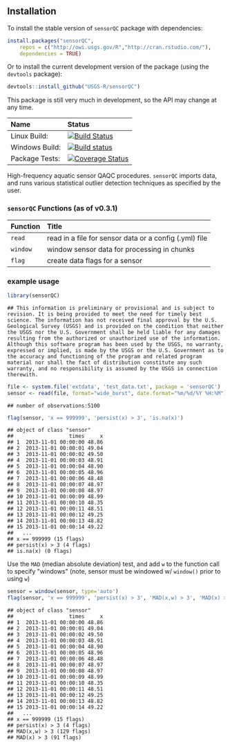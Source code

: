 Installation
------------

To install the stable version of `sensorQC` package with dependencies:

``` r
install.packages("sensorQC", 
    repos = c("http://owi.usgs.gov/R","http://cran.rstudio.com/"),
    dependencies = TRUE)
```

Or to install the current development version of the package (using the `devtools` package):

``` r
devtools::install_github("USGS-R/sensorQC")
```

This package is still very much in development, so the API may change at any time.

| Name           | Status                                                                                                                                                             |
|:---------------|:-------------------------------------------------------------------------------------------------------------------------------------------------------------------|
| Linux Build:   | [![Build Status](https://travis-ci.org/USGS-R/sensorQC.svg?branch=master)](https://travis-ci.org/USGS-R/sensorQC)                                                  |
| Windows Build: | [![Build status](https://ci.appveyor.com/api/projects/status/pho8872wbnvaw5nt)](https://ci.appveyor.com/project/jread-usgs/sensorqc)                               |
| Package Tests: | [![Coverage Status](https://coveralls.io/repos/USGS-R/sensorQC/badge.svg?branch=master&service=github)](https://coveralls.io/github/USGS-R/sensorQC?branch=master) |

High-frequency aquatic sensor QAQC procedures. `sensorQC` imports data, and runs various statistical outlier detection techniques as specified by the user.

### `sensorQC` Functions (as of v0.3.1)

| Function | Title                                                  |
|----------|:-------------------------------------------------------|
| `read`   | read in a file for sensor data or a config (.yml) file |
| `window` | window sensor data for processing in chunks            |
| `flag`   | create data flags for a sensor                         |

### example usage

``` r
library(sensorQC)
```

    ## This information is preliminary or provisional and is subject to revision. It is being provided to meet the need for timely best science. The information has not received final approval by the U.S. Geological Survey (USGS) and is provided on the condition that neither the USGS nor the U.S. Government shall be held liable for any damages resulting from the authorized or unauthorized use of the information. Although this software program has been used by the USGS, no warranty, expressed or implied, is made by the USGS or the U.S. Government as to the accuracy and functioning of the program and related program material nor shall the fact of distribution constitute any such warranty, and no responsibility is assumed by the USGS in connection therewith.

``` r
file <- system.file('extdata', 'test_data.txt', package = 'sensorQC') 
sensor <- read(file, format="wide_burst", date.format="%m/%d/%Y %H:%M")
```

    ## number of observations:5100

``` r
flag(sensor, 'x == 999999', 'persist(x) > 3', 'is.na(x)')
```

    ## object of class "sensor"
    ##                  times     x
    ## 1  2013-11-01 00:00:00 48.86
    ## 2  2013-11-01 00:00:01 49.04
    ## 3  2013-11-01 00:00:02 49.50
    ## 4  2013-11-01 00:00:03 48.91
    ## 5  2013-11-01 00:00:04 48.90
    ## 6  2013-11-01 00:00:05 48.96
    ## 7  2013-11-01 00:00:06 48.48
    ## 8  2013-11-01 00:00:07 48.97
    ## 9  2013-11-01 00:00:08 48.97
    ## 10 2013-11-01 00:00:09 48.99
    ## 11 2013-11-01 00:00:10 48.35
    ## 12 2013-11-01 00:00:11 48.51
    ## 13 2013-11-01 00:00:12 49.25
    ## 14 2013-11-01 00:00:13 48.82
    ## 15 2013-11-01 00:00:14 49.22
    ##   ...
    ## x == 999999 (15 flags)
    ## persist(x) > 3 (4 flags)
    ## is.na(x) (0 flags)

Use the `MAD` (median absolute deviation) test, and add `w` to the function call to specify "windows" (note, sensor must be windowed w/ `window()` prior to using `w`)

``` r
sensor = window(sensor, type='auto')
flag(sensor, 'x == 999999', 'persist(x) > 3', 'MAD(x,w) > 3', 'MAD(x) > 3')
```

    ## object of class "sensor"
    ##                  times     x
    ## 1  2013-11-01 00:00:00 48.86
    ## 2  2013-11-01 00:00:01 49.04
    ## 3  2013-11-01 00:00:02 49.50
    ## 4  2013-11-01 00:00:03 48.91
    ## 5  2013-11-01 00:00:04 48.90
    ## 6  2013-11-01 00:00:05 48.96
    ## 7  2013-11-01 00:00:06 48.48
    ## 8  2013-11-01 00:00:07 48.97
    ## 9  2013-11-01 00:00:08 48.97
    ## 10 2013-11-01 00:00:09 48.99
    ## 11 2013-11-01 00:00:10 48.35
    ## 12 2013-11-01 00:00:11 48.51
    ## 13 2013-11-01 00:00:12 49.25
    ## 14 2013-11-01 00:00:13 48.82
    ## 15 2013-11-01 00:00:14 49.22
    ##   ...
    ## x == 999999 (15 flags)
    ## persist(x) > 3 (4 flags)
    ## MAD(x,w) > 3 (129 flags)
    ## MAD(x) > 3 (91 flags)
